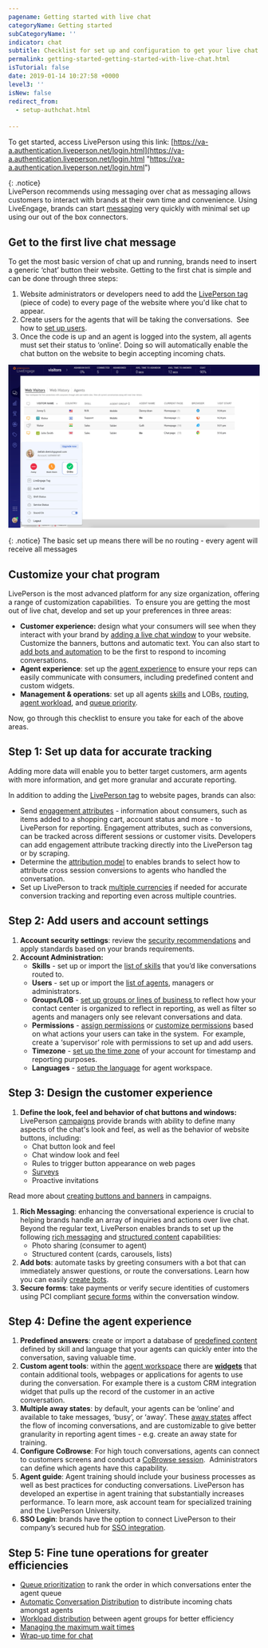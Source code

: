 ```yaml
---
pagename: Getting started with live chat
categoryName: Getting started
subCategoryName: ''
indicator: chat
subtitle: Checklist for set up and configuration to get your live chat program running
permalink: getting-started-getting-started-with-live-chat.html
isTutorial: false
date: 2019-01-14 10:27:58 +0000
level3: ''
isNew: false
redirect_from:
  - setup-authchat.html

---
```


To get started, access LivePerson using this link: [https://va-a.authentication.liveperson.net/login.html](https://va-a.authentication.liveperson.net/login.html "https://va-a.authentication.liveperson.net/login.html")

{: .notice}  
LivePerson recommends using messaging over chat as messaging allows customers to interact with brands at their own time and convenience. Using LiveEngage, brands can start [messaging](getting-started-getting-started-with-messaging.html) very quickly with minimal set up using our out of the box connectors.

## Get to the first live chat message

To get the most basic version of chat up and running, brands need to insert a generic ‘chat’ button their website. Getting to the first chat is simple and can be done through three steps:

1. Website administrators or developers need to add the [LivePerson tag](getting-started-add-the-liveperson-tag-to-your-website.html) (piece of code) to every page of the website where you'd like chat to appear.
2. Create users for the agents that will be taking the conversations.  See how to [set up users](admin-settings-create-and-manage-users.html).
3. Once the code is up and an agent is logged into the system, all agents must set their status to ‘online’. Doing so will automatically enable the chat button on the website to begin accepting incoming chats.

![](/img/chat-with-new-nav.jpg)

{: .notice}
The basic set up means there will be no routing - every agent will receive all messages

## Customize your chat program

LivePerson is the most advanced platform for any size organization, offering a range of customization capabilities.  To ensure you are getting the most out of live chat, develop and set up your preferences in three areas:

* **Customer experience:** design what your consumers will see when they interact with your brand by [adding a live chat window](messaging-channels-live-chat-add-live-chat-to-your-website.html) to your website. Customize the banners, buttons and automatic text. You can also start to [add bots and automation](getting-started-getting-started-with-bots.html) to be the first to respond to incoming conversations.
* **Agent experience**: set up the [agent experience](agent-manager-workspace-agent-tools-for-live-chat-agent-workspace-for-live-chat.html) to ensure your reps can easily communicate with consumers, including predefined content and custom widgets.
* **Management & operations**: set up all agents [skills](admin-settings-skills-groups-set-the-agent-group-hierarchy.html) and LOBs, [routing](/contact-center-management-live-chat-operations-automatic-conversation-distribution.html), [agent workload](contact-center-management-live-chat-operations-agent-groups-workload-distribution.html), and [queue priority](contact-center-management-live-chat-operations-queue-prioritization-for-live-chat.html).

Now, go through this checklist to ensure you take for each of the above areas.

## Step 1: Set up data for accurate tracking

Adding more data will enable you to better target customers, arm agents with more information, and get more granular and accurate reporting.

In addition to adding the [LivePerson tag](getting-started-add-the-liveperson-tag-to-your-website.html) to website pages, brands can also:

* Send [engagement attributes](data-reporting-engagement-attributes-setting-up-engagement-attributes.html) - information about consumers, such as items added to a shopping cart, account status and more - to LivePerson for reporting. Engagement attributes, such as conversions, can be tracked across different sessions or customer visits. Developers can add engagement attribute tracking directly into the LivePerson tag or by scraping.
* Determine the [attribution model](data-reporting-engagement-attributes-attribution-model.html) to enables brands to select how to attribute cross session conversions to agents who handled the conversation.
* Set up LivePerson to track [multiple currencies](data-reporting-engagement-attributes-multi-currency.html) if needed for accurate conversion tracking and reporting even across multiple countries.

## Step 2: Add users and account settings

1. **Account security settings**: review the [security recommendations](security-regulations-security-account-security-recommendations.html) and apply standards based on your brands requirements.
2. **Account Administration:**
   * **Skills** - set up or import the [list of skills](admin-settings-skills-groups-connect-visitors-to-agents-by-skills.html#creating-and-assigning-skills.html) that you’d like conversations routed to.
   * **Users** - set up or import the [list of agents](admin-settings-create-and-manage-users.html), managers or administrators.
   * **Groups/LOB** - [set up groups or lines of business ](admin-settings-skills-groups-set-the-agent-group-hierarchy.html)to reflect how your contact center is organized to reflect in reporting, as well as filter so agents and managers only see relevant conversations and data.
   * **Permissions** - [assign permissions](admin-settings-permissions-assign-permissions.html) or [customize permissions](admin-settings-permissions-customize-permissions.html) based on what actions your users can take in the system.  For example, create a ‘supervisor’ role with permissions to set up and add users.
   * **Timezone** - [set up the time zone](admin-settings-set-the-time-zone.html) of your account for timestamp and reporting purposes.
   * **Languages** - [setup the language](admin-settings-supported-languages.html) for agent workspace.

## Step 3: Design the customer experience

1. **Define the look, feel and behavior of chat buttons and windows:** LivePerson [campaigns](contact-center-management-campaigns-campaigns-overview.html) provide brands with ability to define many aspects of the chat's look and feel, as well as the behavior of website buttons, including:
   * Chat button look and feel
   * Chat window look and feel
   * Rules to trigger button appearance on web pages
   * [Surveys](contact-center-management-live-chat-operations-surveys-with-live-chat.html)
   * Proactive invitations

Read more about [creating buttons and banners](contact-center-management-campaigns-creating-buttons-and-banners.html) in campaigns.

1. **Rich Messaging**: enhancing the conversational experience is crucial to helping brands handle an array of inquiries and actions over live chat. Beyond the regular text, LivePerson enables brands to set up the following [rich messaging](messaging-channels-rich-messaging-rich-messaging-overview.html) and [structured  content](messaging-channels-rich-messaging-rich-messaging-overview.html) capabilities:
   * Photo sharing (consumer to agent)
   * Structured content (cards, carousels, lists)
2. **Add bots**:  automate tasks by greeting consumers with a bot that can immediately answer questions, or route the conversations. Learn how you can easily [create bots](getting-started-getting-started-with-bots.html).
3. **Secure forms**: take payments or verify secure identities of customers using  PCI compliant [secure forms](security-regulations-secure-forms-secure-forms-for-chat-user-guide.html) within the conversation window.

## Step 4: Define the agent experience

1. **Predefined answers**: create or import a database of [predefined content](agent-manager-workspace-workspace-configuration-predefined-content-overview.html) defined by skill and language that your agents can quickly enter into the conversation, saving valuable time.
2. **Custom agent tools**: within the [agent workspace](agent-manager-workspace-agent-tools-for-live-chat-agent-workspace-for-live-chat.html) there are [**widgets**](agent-manager-workspace-workspace-configuration-adding-your-own-widgets.html) that contain additional tools, webpages or applications for agents to use during the conversation. For example there is a custom CRM integration widget that pulls up the record of the customer in an active conversation.
3. **Multiple away states**: by default, your agents can be ‘online’ and available to take messages, ‘busy’, or ‘away’. These [away states](agent-manager-workspace-workspace-configuration-multiple-away-states.html) affect the flow of incoming conversations, and are customizable to give better granularity in reporting agent times - e.g. create an away state for training.
4. **Configure CoBrowse**: For high touch conversations, agents can connect to customers screens and conduct a [CoBrowse session](agent-manager-workspace-agent-tools-for-live-chat-cobrowse-for-live-chat.html).  Administrators can define which agents have this capability.
5. **Agent guide**: Agent training should include your business processes as well as best practices for conducting conversations. LivePerson has developed an expertise in agent training that substantially increases performance.  To learn more, ask account team for specialized training and the LivePerson University.
6. **SSO Login**: brands have the option to connect LivePerson to their company’s secured hub for [SSO integration](Security-regulations-SSO-unified-login.html).

## Step 5: Fine tune operations for greater efficiencies

* [Queue prioritization](contact-center-management-live-chat-operations-queue-prioritization-for-live-chat.html) to rank the order in which conversations enter the agent queue
* [Automatic Conversation Distribution](contact-center-management-live-chat-operations-automatic-conversation-distribution.html) to distribute incoming chats amongst agents
* [Workload distribution](contact-center-management-live-chat-operations-agent-groups-workload-distribution.html) between agent groups for better efficiency
* [Managing the maximum wait times](contact-center-management-live-chat-operations-managing-maximum-wait-times.html)
* [Wrap-up time for chat](contact-center-management-live-chat-operations-wrap-up-time.html)

